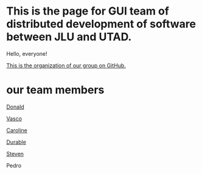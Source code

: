 # This is the page for GUI team of distributed development of software between JLU and UTAD.
Hello, everyone!

[This is the organization of our group on GitHub.](https://github.com/TAQ2023DSD)


# our team members

[Donald](https://github.com/Ishida-Mitsunari)

[Vasco](https://github.com/VascoRR001)

[Caroline](https://github.com/Asherious0)

[Durable](https://github.com/Durable01)

[Steven](https://github.com/3074239390)

Pedro
